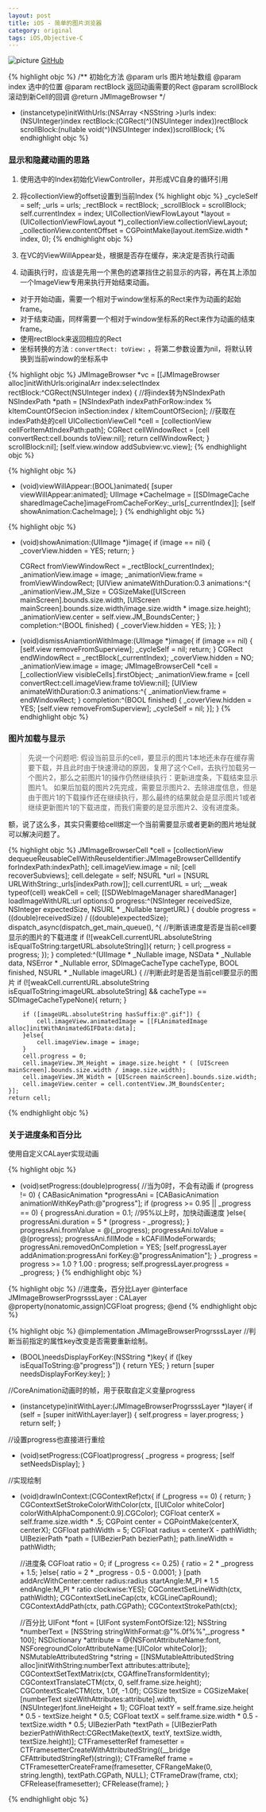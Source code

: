 ```yaml
---
layout: post
title: iOS - 简单的图片浏览器
category: original
tags: iOS,Objective-C
---
```

![picture]({{site.baseurl}}/assets/original/simpleImageBrowser.gif)
[GitHub](https://github.com/SilverJkm/JMImageBrowser)

<!-- more -->

{% highlight objc %}
 /**
 初始化方法
 @param urls 图片地址数组
 @param index 选中的位置
 @param rectBlock 返回动画需要的Rect
 @param scrollBlock 滚动到新Cell的回调
 @return JMImageBrowser
 */
- (instancetype)initWithUrls:(NSArray <NSString *>*)urls
     	   index:(NSUInteger)index
     			   rectBlock:(CGRect(^)(NSUInteger index))rectBlock
     			 scrollBlock:(nullable void(^)(NSUInteger index))scrollBlock;
     {% endhighlight objc %}

### 显示和隐藏动画的思路
1. 使用选中的Index初始化ViewController，并形成VC自身的循环引用
2. 将collectionView的offset设置到当前Index
  {% highlight objc %}
  	_cycleSelf = self;
  	_urls = urls;
  	_rectBlock = rectBlock;
  	_scrollBlock = scrollBlock;
  	self.currentIndex = index;
  	UICollectionViewFlowLayout *layout = (UICollectionViewFlowLayout *)_collectionView.collectionViewLayout;
  	_collectionView.contentOffset = CGPointMake(layout.itemSize.width * index, 0);
  {% endhighlight objc %}

3. 在VC的ViewWillAppear处，根据是否存在缓存，来决定是否执行动画
4. 动画执行时，应该是先用一个黑色的遮罩挡住之前显示的内容，再在其上添加一个ImageView专用来执行开始结束动画。

  * 对于开始动画，需要一个相对于window坐标系的Rect来作为动画的起始frame。
  * 对于结束动画，同样需要一个相对于window坐标系的Rect来作为动画的结束frame。
  * 使用rectBlock来返回相应的Rect
  * 坐标转换的方法 : `convertRect: toView:` ，将第二参数设置为nil，将默认转换到当前window的坐标系中



{% highlight objc %}
JMImageBrowser *vc = [[JMImageBrowser alloc]initWithUrls:originalArr index:selectIndex rectBlock:^CGRect(NSUInteger index) {
        //将index转为NSIndexPath
        NSIndexPath *path = [NSIndexPath indexPathForRow:index % kItemCountOfSecion inSection:index / kItemCountOfSecion];
        //获取在indexPath处的cell
        UICollectionViewCell *cell = [collectionView cellForItemAtIndexPath:path];
        CGRect cellWindowRect = [cell convertRect:cell.bounds toView:nil];
        return cellWindowRect;
    } scrollBlock:nil];
    [self.view.window addSubview:vc.view];
{% endhighlight objc %}

{% highlight objc %}
- (void)viewWillAppear:(BOOL)animated{
    [super viewWillAppear:animated];
    UIImage *CacheImage = [[SDImageCache sharedImageCache]imageFromCacheForKey:_urls[_currentIndex]];
    [self showAnimation:CacheImage];
    }
    {% endhighlight objc %}

{% highlight objc %}
- (void)showAnimation:(UIImage *)image{
    if (image == nil) {
        _coverView.hidden = YES;
        return;
    }

    CGRect fromViewWindowRect = _rectBlock(_currentIndex);
    _animationView.image = image;
    _animationView.frame = fromViewWindowRect;
    [UIView animateWithDuration:0.3 animations:^{
        _animationView.JM_Size = CGSizeMake([UIScreen mainScreen].bounds.size.width, [UIScreen mainScreen].bounds.size.width/image.size.width * image.size.height);
        _animationView.center = self.view.JM_BoundsCenter;
    } completion:^(BOOL finished) {
        _coverView.hidden = YES;
    }];
    }
- (void)dismissAniamtionWithImage:(UIImage *)image{
    if (image == nil) {
        [self.view removeFromSuperview];
        _cycleSelf = nil;
        return;
    }
    CGRect endWindowRect = _rectBlock(_currentIndex);
    _coverView.hidden = NO;
    _animationView.image = image;
    JMImageBrowserCell *cell = [_collectionView visibleCells].firstObject;
    _animationView.frame = [cell convertRect:cell.imageView.frame toView:nil];
    [UIView animateWithDuration:0.3 animations:^{
        _animationView.frame = endWindowRect;
    } completion:^(BOOL finished) {
        _coverView.hidden = YES;
        [self.view removeFromSuperview];
        _cycleSelf = nil;
    }];
    }
    {% endhighlight objc %}

### 图片加载与显示

> 先说一个问题吧:
     假设当前显示的cell，要显示的图片1本地还未存在缓存需要下载，并且此时由于快速滑动的原因，复用了这个Cell，去执行加载另一个图片2，那么之前图片1的操作仍然继续执行：更新进度条，下载结束显示图片1。
如果后加载的图片2先完成，需要显示图片2、去除进度信息，但是由于图片1的下载操作还在继续执行，那么最终的结果就会是显示图片1或者继续更新图片1的下载进度，而我们需要的是显示图片2、没有进度条。

 额，说了这么多，其实只需要给cell绑定一个当前需要显示或者更新的图片地址就可以解决问题了。



{% highlight objc %}
JMImageBrowserCell *cell = [collectionView dequeueReusableCellWithReuseIdentifier:JMImageBrowserCellIdentify forIndexPath:indexPath];
    cell.imageView.image = nil;
    [cell recoverSubviews];
    cell.delegate = self;
    NSURL *url = [NSURL URLWithString:_urls[indexPath.row]];
    cell.currentURL = url;
    __weak typeof(cell) weakCell = cell;
    [[SDWebImageManager sharedManager] loadImageWithURL:url options:0 progress:^(NSInteger receivedSize, NSInteger expectedSize, NSURL * _Nullable targetURL) {
        double progress = ((double)receivedSize) / ((double)expectedSize);
        dispatch_async(dispatch_get_main_queue(), ^{
            //判断该进度是否是当前cell要显示的图片的下载进度
            if (![weakCell.currentURL.absoluteString isEqualToString:targetURL.absoluteString]){
                return;
            }
            cell.progress = progress;
        });
    } completed:^(UIImage * _Nullable image, NSData * _Nullable data, NSError * _Nullable error, SDImageCacheType cacheType, BOOL finished, NSURL * _Nullable imageURL) {
        //判断此时是否是当前cell要显示的图片
        if (![weakCell.currentURL.absoluteString isEqualToString:imageURL.absoluteString] && cacheType == SDImageCacheTypeNone){
            return;
        }
    
        if ([imageURL.absoluteString hasSuffix:@".gif"]) {
            cell.imageView.animatedImage = [[FLAnimatedImage alloc]initWithAnimatedGIFData:data];
        }else{
            cell.imageView.image = image;
        }
        cell.progress = 0;
        cell.imageView.JM_Height = image.size.height * ( [UIScreen mainScreen].bounds.size.width / image.size.width);
        cell.imageView.JM_Width = [UIScreen mainScreen].bounds.size.width;
        cell.imageView.center = cell.contentView.JM_BoundsCenter;
    }];
    return cell;
{% endhighlight objc %}

### 关于进度条和百分比
使用自定义CALayer实现动画

{% highlight objc %}
- (void)setProgress:(double)progress{
    //当为0时，不会有动画
    if (progress != 0) {
        CABasicAnimation *progressAni = [CABasicAnimation animationWithKeyPath:@"progress"];
        if (progress >= 0.95 || _progress == 0) {
            progressAni.duration = 0.1; //95%以上时，加快动画速度
        }else{
            progressAni.duration = 5 * (progress - _progress);
        }
        progressAni.fromValue = @(_progress);
        progressAni.toValue = @(progress);
        progressAni.fillMode = kCAFillModeForwards;
        progressAni.removedOnCompletion = YES;
        [self.progressLayer addAnimation:progressAni forKey:@"progressAnimation"];
    }
    _progress = progress >= 1.0 ? 1.00 : progress;
    self.progressLayer.progress = _progress;
    }
    {% endhighlight objc %}

{% highlight objc %}
//进度条，百分比Layer
@interface JMImageBrowserProgrsssLayer : CALayer
@property(nonatomic,assign)CGFloat progress;
@end
{% endhighlight objc %}

{% highlight objc %}
@implementation JMImageBrowserProgrsssLayer
//判断当前指定的属性key改变是否需要重新绘制。
+ (BOOL)needsDisplayForKey:(NSString *)key{
    if ([key isEqualToString:@"progress"]) {
        return YES;
    }
    return [super needsDisplayForKey:key];
    }

//CoreAnimation动画时的帧，用于获取自定义变量progress
- (instancetype)initWithLayer:(JMImageBrowserProgrsssLayer *)layer{
    if (self = [super initWithLayer:layer]) {
        self.progress = layer.progress;
    }
    return self;
    }

//设置progress也直接进行重绘
- (void)setProgress:(CGFloat)progress{
    _progress = progress;
    [self setNeedsDisplay];
    }

//实现绘制
- (void)drawInContext:(CGContextRef)ctx{
    if (_progress == 0) {
        return;
    }
    CGContextSetStrokeColorWithColor(ctx, [[UIColor whiteColor] colorWithAlphaComponent:0.9].CGColor);
    CGFloat centerX  = self.frame.size.width * .5;
    CGPoint center = CGPointMake(centerX, centerX);
    CGFloat pathWidth = 5;
    CGFloat radius = centerX - pathWidth;
    UIBezierPath *path = [UIBezierPath bezierPath];
    path.lineWidth = pathWidth;

    //进度条
    CGFloat ratio = 0;
    if (_progress <= 0.25) {
        ratio = 2 * _progress + 1.5;
    }else{
        ratio = 2 * _progress - 0.5 - 0.0001;
    }
    [path addArcWithCenter:center radius:radius startAngle:M_PI * 1.5 endAngle:M_PI * ratio clockwise:YES];
    CGContextSetLineWidth(ctx, pathWidth);
    CGContextSetLineCap(ctx, kCGLineCapRound);
    CGContextAddPath(ctx, path.CGPath);
    CGContextStrokePath(ctx);

    //百分比
    UIFont *font = [UIFont systemFontOfSize:12];
    NSString *numberText = [NSString stringWithFormat:@"%.0f%%",_progress * 100];
    NSDictionary *attribute = @{NSFontAttributeName:font,
                                NSForegroundColorAttributeName:[UIColor whiteColor]};
    NSMutableAttributedString *string = [[NSMutableAttributedString alloc]initWithString:numberText attributes:attribute];
    CGContextSetTextMatrix(ctx, CGAffineTransformIdentity);
    CGContextTranslateCTM(ctx, 0, self.frame.size.height);
    CGContextScaleCTM(ctx, 1.0f, -1.0f);
    CGSize textSize = CGSizeMake( [numberText sizeWithAttributes:attribute].width, (NSUInteger)font.lineHeight + 1);
    CGFloat textY  = self.frame.size.height * 0.5 - textSize.height * 0.5;
    CGFloat textX = self.frame.size.width * 0.5 - textSize.width * 0.5;
    UIBezierPath *textPath = [UIBezierPath bezierPathWithRect:CGRectMake(textX, textY, textSize.width, textSize.height)];
    CTFramesetterRef framesetter = CTFramesetterCreateWithAttributedString((__bridge CFAttributedStringRef)(string));
    CTFrameRef frame = CTFramesetterCreateFrame(framesetter, CFRangeMake(0, string.length), textPath.CGPath, NULL);
    CTFrameDraw(frame, ctx);
    CFRelease(framesetter);
    CFRelease(frame);
    }

{% endhighlight objc %}
